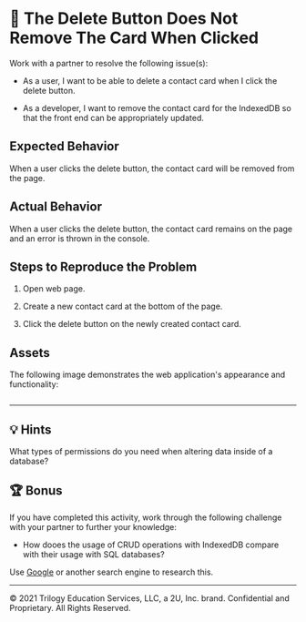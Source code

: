# 🐛 The Delete Button Does Not Remove The Card When Clicked

Work with a partner to resolve the following issue(s):

* As a user, I want to be able to delete a contact card when I click the delete button.

* As a developer, I want to remove the contact card for the IndexedDB so that the front end can be appropriately updated.

## Expected Behavior

When a user clicks the delete button, the contact card will be removed from the page.

## Actual Behavior

When a user clicks the delete button, the contact card remains on the page and an error is thrown in the console.

## Steps to Reproduce the Problem

1. Open web page. 

2. Create a new contact card at the bottom of the page.

3. Click the delete button on the newly created contact card.

## Assets

The following image demonstrates the web application's appearance and functionality:

![]()

---

## 💡 Hints

What types of permissions do you need when altering data inside of a database? 

## 🏆 Bonus

If you have completed this activity, work through the following challenge with your partner to further your knowledge:

* How dooes the usage of CRUD operations with IndexedDB compare with their usage with SQL databases? 

Use [Google](https://www.google.com) or another search engine to research this.

---
© 2021 Trilogy Education Services, LLC, a 2U, Inc. brand. Confidential and Proprietary. All Rights Reserved.